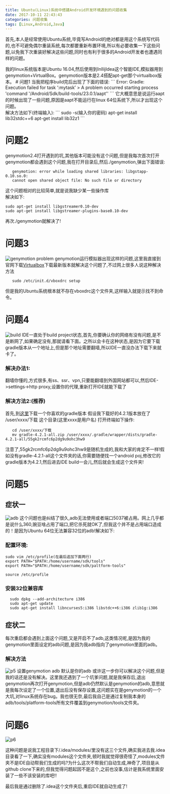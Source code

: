 ```yaml
---
title: Ubuntu(Linux)系统中搭建Android开发环境遇到的问题收集
date: 2017-10-11 22:43:43
categories: 问题收集
tags: [Linux,Android,Java]
---
```


<p>首先,本人是经常使用Ubuntu系统,毕竟写Android的绝对都是用这个系统写代码的,也不可避免偶尔重装系统,每次都要重新布置环境,所以有必要收集一下这些问题,以免我下次重装好解决这些问题,同时也有利于很多的Android开发者也遭遇同样的问题。
<p>我的linux系统版本是Ubuntu 16.04,然后使用到InllijIdea这个智能IDE,模拟器用到genymotion+VirtualBox。genymotion版本是2.4搭配apt-get那个virtualbox版本。
<!-- more -->
# 问题1
当我把程序build完后出现了下面的错误:
```
  Error: Gradle: Execution failed for task ‘:mytask’ > A problem occurred starting process 'command '/Android/Sdk/build-tools/23.0.1/aapt''
```
它大概意思是说运行aapt的时候出现了一些问题,原因是aapt不能运行在linux 64位系统下,所以才出现这个问题。<br>
解决方法如下(终端输入):
```
 sudo -s(输入你的密码)
 apt-get install lib32stdc++6
 apt-get install lib32z1
```



# 问题2
  genymotion2.4打开遇到的坑,其他版本可能没有这个问题,但是我每次首次打开genymotion都会遇到这个问题,我在打开目录后,然后./genymotion,弹出下面错误:
```
   genymotion: error while loading shared libraries: libgstapp-0.10.so.0:
   cannot open shared object file: No such file or directory
```
这个问题相对的比较简单,就是说我缺少某一些操作库<br>
解决如下:
```
sudo apt-get install libgstreamer0.10-dev   
sudo apt-get install libgstreamer-plugins-base0.10-dev
```
再次./genymotion就解决了!

# 问题3
![genymotion problem](/images/ubuntu-p1.png)
genymotion运行模拟器出现这样的问题,这里我直接到官网下载[Virtualbox](https://www.virtualbox.org/wiki/Downloads)下载最新版本就解决这个问题了,不过网上很多人说这种解决方法
```
   sudo /etc/init.d/vboxdrc setup
```
但是我的Ubuntu系统根本就不存在vboxdrc这个文件夹,这样输入就提示找不到命令。

# 问题4
![build](/images/ubuntu-p2.jpg)
IDE一直处于build project状态,首先,你要确认你的网络有没有问题,是不是断网了,如果确定没有,那就请看下面。之所以会卡在这种状态,是因为它要下载gradle版本从一个地址上,但是那个地址需要翻墙,所以IDE一直没办法下载下来就卡了。
### 解决办法1:
   翻墙你懂的,方式很多,有ss、ssr、vpn,只要能翻墙到外国网站都可以,然后IDE->settings->http proxy,设置你的代理,重新打开IDE就能下载了

### 解决方法2:(推荐)
   首先,到[这里](https://gradle.org/releases/)下载一个你喜欢的gradle版本
   假设我下载好的4.2.1版本放在了 /user/xxxx/下载 这个目录(这里xxxx是用户名)
   打开终端如下操作:
```
   cd /user/xxxx/下载
   mv gradle-4.2.1-all.zip /user/xxxx/.gradle/wrapper/dists/gradle-4.2.1-all/55gk2rcmfc6p2dg9u9ohc3hw9
```
注意了,55gk2rcmfc6p2dg9u9ohc3hw9是随机生成的,我和大家的肯定不一样!假如没有gradle-4.2.1-all这个文件夹的话,你需要随便找一个android poj,修改它的gradle版本为4.2.1,然后进去IDE build一会儿,然后就会生成这个文件夹!

# 问题5
## 症状一
![adb](/images/ubuntu-p3.png)
这个问题也是纠结了很久,adb无法使用或者端口5037被占用。网上几乎都是说什么360,豌豆啥占用了端口,把它杀死就OK了,但我这个并不是占用端口造成的！是因为Ubuntu 64位无法兼容32位的adb!解决如下:
### 配置环境:
```
sudo vim /etc/profile(在最后追加下面两行)
export PATH="$PATH:/home/username/sdk/tools"
export PATH="$PATH:/home/username/sdk/paltform-tools"

source /etc/profile
```
### 安装32位兼容库
```
  sudo dpkg --add-architecture i386
  sudo apt-get update
  sudo apt-get install libncurses5:i386 libstdc++6:i386 zlib1g:i386

```

## 症状二
每次重启都会遇到上面这个问题,又是开启不了adb,这类情况呢,是因为我的genymotion里面设定的adb问题,是因为我adb指向了genymotion里面的adb。
### 解决方法
![p5](/images/ubuntu-p5.png)
设置genymotion adb 默认是你的adb
或许这一步你可以解决这个问题,但是我的话还是没有解决。这里我还遇到了一个坑爹问题,就是我保存后,退出genymotion再次打开genymotion,但是adb仍然默认是genymotion的adb,意思就是我每次设定了一个位置,退出后没有保存设置,这问题实在是genymotion的一个大坑,对linux系统存在bug。我也很无奈,最后我自己是通过复制我本身的adb/tools/platform-tools所有文件覆盖到genymotion/tools文件夹。

# 问题6
![p6](/images/ubuntu-p4.png)
<p>这种问题是说我工程目录下/.idea/modules/里没有这三个文件,确实我进去我.idea目录看了一下,确实没有modules这个文件夹,顿时我就觉得很奇怪了,modules文件夹不是IDE自动帮我们生成的吗?为什么这次不帮我们自动生成,神奇了,项目是从github clone下来的,但我觉得问题起因不是这个,之前也没事,估计是我系统里面安装了一些不该安装的库吧!!
<p>最后我是通过删除了.idea这个文件夹后,重启IDE就自动生成了!


